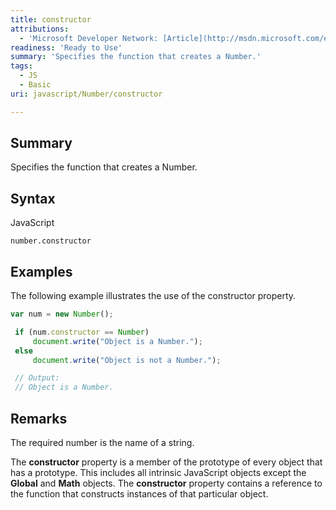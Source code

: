 ```yaml
---
title: constructor
attributions:
  - 'Microsoft Developer Network: [Article](http://msdn.microsoft.com/en-us/library/ie/jj159602(v=vs.94).aspx)'
readiness: 'Ready to Use'
summary: 'Specifies the function that creates a Number.'
tags:
  - JS
  - Basic
uri: javascript/Number/constructor

---
```

## <span>Summary</span>

Specifies the function that creates a Number.

## <span>Syntax</span>

<span class="language">JavaScript</span>

    number.constructor

## <span>Examples</span>

The following example illustrates the use of the constructor property.

``` js
var num = new Number();

 if (num.constructor == Number)
     document.write("Object is a Number.");
 else
     document.write("Object is not a Number.");

 // Output:
 // Object is a Number.
```

## <span>Remarks</span>

The required number is the name of a string.

The **constructor** property is a member of the prototype of every object that has a prototype. This includes all intrinsic JavaScript objects except the **Global** and **Math** objects. The **constructor** property contains a reference to the function that constructs instances of that particular object.

